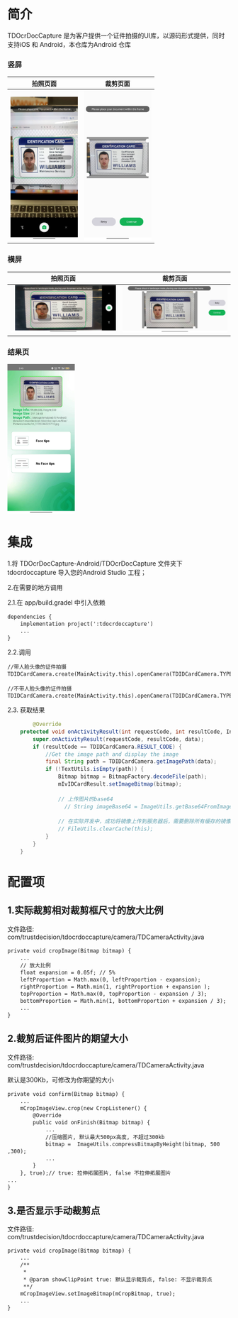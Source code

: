 # 简介

TDOcrDocCapture 是为客户提供一个证件拍摄的UI库，以源码形式提供，同时支持iOS 和 Android，本仓库为Android 仓库

### 竖屏

| 拍照页面 | 裁剪页面 |
| -------- | -------- |
|  <img src="./docs/images/td_demo_portrait.jpg" style="zoom:33%;" /> |   <img src="./docs/images/td_demo_result_portrait.jpg" style="zoom:33%;" />|

### 横屏

| 拍照页面 | 裁剪页面 |
| -------- | -------- |
|  <img src="./docs/images/td_demo_landscape.jpg" style="zoom:33%;" />  |   <img src="./docs/images/td_demo_result_landscape.jpg" style="zoom:33%;" />|

### 结果页

<img src="./docs/images/td_demo_main.jpg" style="zoom:33%;" />


# 集成

1.将 TDOcrDocCapture-Android/TDOcrDocCapture 文件夹下 tdocrdoccapture 导入您的Android Studio 工程；

2.在需要的地方调用

2.1.在 app/build.gradel 中引入依赖

```
dependencies {
    implementation project(':tdocrdoccapture')
    ...
}
```

2.2.调用

```
//带人脸头像的证件拍摄
TDIDCardCamera.create(MainActivity.this).openCamera(TDIDCardCamera.TYPE_IDCARD_NO_FACE_TIPS);

//不带人脸头像的证件拍摄
TDIDCardCamera.create(MainActivity.this).openCamera(TDIDCardCamera.TYPE_IDCARD_FACE_TIPS);

```

2.3. 获取结果

```java
		@Override
    protected void onActivityResult(int requestCode, int resultCode, Intent data) {
        super.onActivityResult(requestCode, resultCode, data);
        if (resultCode == TDIDCardCamera.RESULT_CODE) {
            //Get the image path and display the image
            final String path = TDIDCardCamera.getImagePath(data);
            if (!TextUtils.isEmpty(path)) {
                Bitmap bitmap = BitmapFactory.decodeFile(path);
                mIvIDCardResult.setImageBitmap(bitmap);

                // 上传图片的base64
	              // String imageBase64 = ImageUtils.getBase64FromImagePath(path);

                // 在实际开发中，成功将镜像上传到服务器后，需要删除所有缓存的镜像。只需调用以下方法:
                // FileUtils.clearCache(this);
            }
        }
    }
```



# 配置项

## 1.实际裁剪相对裁剪框尺寸的放大比例

文件路径: com/trustdecision/tdocrdoccapture/camera/TDCameraActivity.java

```
private void cropImage(Bitmap bitmap) {
    ...
    // 放大比例
    float expansion = 0.05f; // 5%
    leftProportion = Math.max(0, leftProportion - expansion);
    rightProportion = Math.min(1, rightProportion + expansion );
    topProportion = Math.max(0, topProportion - expansion / 3);      
    bottomProportion = Math.min(1, bottomProportion + expansion / 3);
    ...
}
```


## 2.裁剪后证件图片的期望大小

文件路径: com/trustdecision/tdocrdoccapture/camera/TDCameraActivity.java

默认是300Kb，可修改为你期望的大小

```
private void confirm(Bitmap bitmap) {
    ...
    mCropImageView.crop(new CropListener() {
        @Override
        public void onFinish(Bitmap bitmap) {
            ...
            //压缩图片, 默认最大500px高度, 不超过300kb
            bitmap =  ImageUtils.compressBitmapByHeight(bitmap, 500 ,300);
            ...
        }
    }, true);// true: 拉伸拓展图片, false 不拉伸拓展图片
...
}
```

## 3.是否显示手动裁剪点

文件路径: com/trustdecision/tdocrdoccapture/camera/TDCameraActivity.java

```
private void cropImage(Bitmap bitmap) {
    ...
    /**
     *
     * @param showClipPoint true: 默认显示裁剪点, false: 不显示裁剪点
     **/
    mCropImageView.setImageBitmap(mCropBitmap, true);
    ...
}
```

